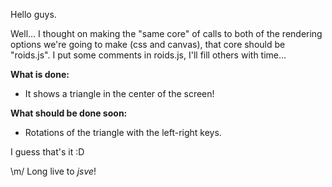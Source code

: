 Hello guys.

Well... I thought on making the "same core" of calls to both of the
rendering options we're going to make (css and canvas), that core should be
"roids.js". I put some comments in roids.js, I'll fill others with time...

**What is done:**  
* It shows a triangle in the center of the screen!

**What should be done soon:**  
* Rotations of the triangle with the left-right keys.

I guess that's it :D

\m/ Long live to *jsve*!
